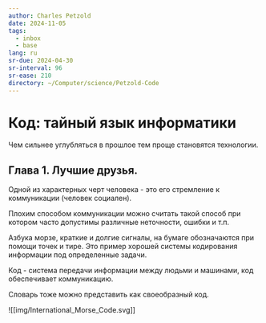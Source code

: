 ```yaml
---
author: Charles Petzold
date: 2024-11-05
tags:
  - inbox
  - base
lang: ru
sr-due: 2024-04-30
sr-interval: 96
sr-ease: 210
directory: ~/Computer/science/Petzold-Code
---
```

# Код: тайный язык информатики

Чем сильнее углубляться в прошлое тем проще становятся технологии.

## Глава 1. Лучшие друзья.

Одной из характерных черт человека - это его стремление к коммуникации (человек
социален).

Плохим способом коммуникации можно считать такой способ при котором часто
допустимы различные неточности, ошибки и т.п.

Азбука морзе, краткие и долгие сигналы, на бумаге обозначаются при помощи точек
и тире. Это пример хорошей системы кодирования информации под определенные
задачи.

Код - система передачи информации между людьми и машинами, код обеспечивает
коммуникацию.

Словарь тоже можно представить как своеобразный код.

![[img/International_Morse_Code.svg]]

